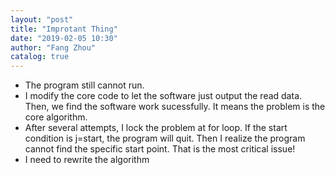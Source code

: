 ```yaml
---
layout: "post"
title: "Improtant Thing"
date: "2019-02-05 10:30"
author: "Fang Zhou"
catalog: true
---
```

- The program still cannot run.
- I modify the core code to let the software just output the read data. Then, we find the software work sucessfully. It means the problem is the core algorithm.
- After several attempts, I lock the problem at for loop. If the start condition is j=start, the program will quit. Then I realize the program cannot find the specific start point. That is the most critical issue!
- I need to rewrite the algorithm

